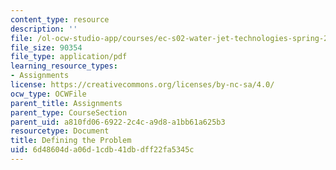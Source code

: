 ```yaml
---
content_type: resource
description: ''
file: /ol-ocw-studio-app/courses/ec-s02-water-jet-technologies-spring-2005/6d48604da06d1cdb41dbdff22fa5345c_MITEC_S02S05_3_def_prob.pdf
file_size: 90354
file_type: application/pdf
learning_resource_types:
- Assignments
license: https://creativecommons.org/licenses/by-nc-sa/4.0/
ocw_type: OCWFile
parent_title: Assignments
parent_type: CourseSection
parent_uid: a810fd06-6922-2c4c-a9d8-a1bb61a625b3
resourcetype: Document
title: Defining the Problem
uid: 6d48604d-a06d-1cdb-41db-dff22fa5345c
---
```

